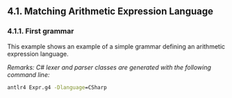 ﻿## 4.1. Matching Arithmetic Expression Language

### 4.1.1. First grammar

This example shows an example of a simple grammar defining an arithmetic expression language.

_Remarks: C# lexer and parser classes are generated with the following command line:_

```bat
antlr4 Expr.g4 -Dlanguage=CSharp
```